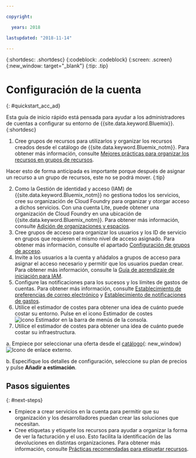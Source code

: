 ```yaml
---

copyright:

  years: 2018

lastupdated: "2018-11-14"

---
```


{:shortdesc: .shortdesc}
{:codeblock: .codeblock}
{:screen: .screen}
{:new_window: target="_blank"}
{:tip: .tip}

# Configuración de la cuenta
{: #quickstart_acc_ad}

Esta guía de inicio rápido está pensada para ayudar a los administradores de cuentas a configurar su entorno de {{site.data.keyword.Bluemix}}. 
{:shortdesc}

1. Cree grupos de recursos para utilizarlos y organizar los recursos creados desde el catálogo de {{site.data.keyword.Bluemix_notm}}. Para obtener más información, consulte [Mejores prácticas para organizar los recursos en grupos de recursos](/docs/resources/bestpractice_rgs.html#bp_resourcegroups).

  Hacer esto de forma anticipada es importante porque después de asignar un recurso a un grupo de recursos, este no se podrá mover.
  {:tip}
  
2. Como la Gestión de identidad y acceso (IAM) de {{site.data.keyword.Bluemix_notm}} no gestiona todos los servicios, cree su organización de Cloud Foundry para organizar y otorgar acceso a dichos servicios. Con una cuenta Lite, puede obtener una organización de Cloud Foundry en una ubicación de {{site.data.keyword.Bluemix_notm}}. Para obtener más información, consulte [Adición de organizaciones y espacios](/docs/account/orgs_spaces.html#orgsspacesusers). 
3. Cree grupos de acceso para organizar los usuarios y los ID de servicio en grupos que requieren el mismo nivel de acceso asignado. Para obtener más información, consulte el apartado [Configuración de grupos de acceso](/docs/iam/groups.html#groups).
4. Invite a los usuarios a la cuenta y añádalos a grupos de acceso para asignar el acceso necesario y permitir que los usuarios puedan crear. Para obtener más información, consulte la [Guía de aprendizaje de iniciación para IAM](/docs/iam/quickstart.html#getstarted).
5. Configure las notificaciones para los sucesos y los límites de gastos de cuentas. Para obtener más información, consulte [Establecimiento de preferencias de correo electrónico](/docs/account/email.html) y [Establecimiento de notificaciones de gastos](/docs/billing-usage/notifications.html). 
6. Utilice el estimador de costes para obtener una idea de cuánto puede costar su entorno. Pulse en el icono Estimador de costes ![icono Estimador](../icons/Estimator.svg) en la barra de menús de la consola. 
7. Utilice el estimador de costes para obtener una idea de cuánto puede costar su infraestructura. 
  
  a. Empiece por seleccionar una oferta desde el [catálogo](https://console.cloud.ibm.com/catalog){: new_window} ![Icono de enlace externo](../icons/launch-glyph.svg). 
  
  b. Especifique los detalles de configuración, seleccione su plan de precios y pulse **Añadir a estimación**.

## Pasos siguientes
{: #next-steps}

* Empiece a crear servicios en la cuenta para permitir que su organización y los desarrolladores puedan crear las soluciones que necesitan.  
* Cree etiquetas y etiquete los recursos para ayudar a organizar la forma de ver la facturación y el uso. Esto facilita la identificación de las devoluciones en distintas organizaciones. Para obtener más información, consulte [Prácticas recomendadas para etiquetar recursos](/docs/account/bp_account.html#tags). 
